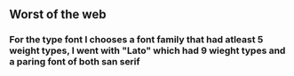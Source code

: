 
## Worst of the web

### For the type font I chooses a font family that had atleast 5 weight types, I went with "Lato" which had 9 wieght types and a paring font of both san serif
